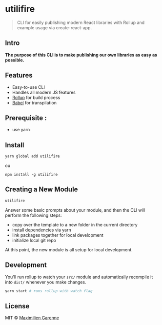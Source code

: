 # utilifire

> CLI for easily publishing modern React libraries with Rollup and example usage via create-react-app.

## Intro

**The purpose of this CLI is to make publishing our own libraries as easy as possible.**

## Features

*   Easy-to-use CLI
*   Handles all modern JS features
*   [Rollup](https://rollupjs.org/) for build process
*   [Babel](https://babeljs.io/) for transpilation

## Prerequisite :

*   use yarn

## Install

```bash
yarn global add utilifire
```

ou

```
npm install -g utilifire
```

## Creating a New Module

```bash
utilifire
```

Answer some basic prompts about your module, and then the CLI will perform the following steps:

*   copy over the template to a new folder in the current directory
*   install dependencies via yarn
*   link packages together for local development
*   initialize local git repo

At this point, the new module is all setup for local development.

## Development


You'll run rollup to watch your `src/` module and automatically recompile it into `dist/` whenever you make changes.

```bash
yarn start # runs rollup with watch flag
```


## License

MIT © [Maximilien Garenne](https://github.com/hyphaene)
